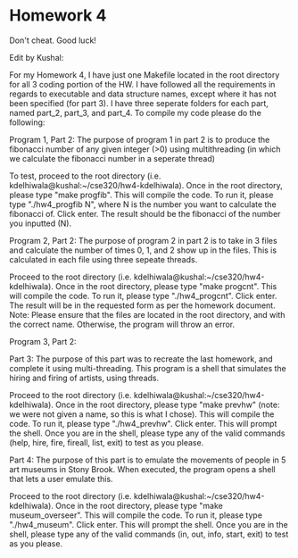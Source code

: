 # Homework 4

Don't cheat. Good luck!

Edit by Kushal: 

For my Homework 4, I have just one Makefile located in the root directory for all 3 coding portion of the HW. I have followed all the requirements in regards to executable and data structure names, except where it has not been specified (for part 3). I have three seperate folders for each part, named part_2, part_3, and part_4. To compile my code please do the following: 

Program 1, Part 2:
The purpose of program 1 in part 2 is to produce the fibonacci number of any given integer (>0) using multithreading (in which we calculate the fibonacci number in a seperate thread)

To test, proceed to the root directory (i.e. kdelhiwala@kushal:~/cse320/hw4-kdelhiwala). Once in the root directory, please type "make progfib". This will compile the code. To run it, please type "./hw4_progfib N", where N is the number you want to calculate the fibonacci of. Click enter. The result should be the fibonacci of the number you inputted (N). 

Program 2, Part 2: 
The purpose of program 2 in part 2 is to take in 3 files and calculate the number of times 0, 1, and 2 show up in the files. This is calculated in each file using three sepeate threads. 

Proceed to the root directory (i.e. kdelhiwala@kushal:~/cse320/hw4-kdelhiwala). Once in the root directory, please type "make progcnt". This will compile the code. To run it, please type "./hw4_progcnt". Click enter. The result will be in the requested form as per the homework document. Note: Please ensure that the files are located in the root directory, and with the correct name. Otherwise, the program will throw an error. 

Program 3, Part 2: 



Part 3: 
The purpose of this part was to recreate the last homework, and complete it using multi-threading. This program is a shell that simulates the hiring and firing of artists, using threads. 

Proceed to the root directory (i.e. kdelhiwala@kushal:~/cse320/hw4-kdelhiwala). Once in the root directory, please type "make prevhw" (note: we were not given a name, so this is what I chose). This will compile the code. To run it, please type "./hw4_prevhw". Click enter. This will prompt the shell. Once you are in the shell, please type any of the valid commands (help, hire, fire, fireall, list, exit) to test as you please. 

Part 4:
The purpose of this part is to emulate the movements of people in 5 art museums in Stony Brook. When executed, the program opens a shell that lets a user emulate this. 
 
Proceed to the root directory (i.e. kdelhiwala@kushal:~/cse320/hw4-kdelhiwala). Once in the root directory, please type "make museum_overseer". This will compile the code. To run it, please type "./hw4_museum". Click enter. This will prompt the shell. Once you are in the shell, please type any of the valid commands (in, out, info, start, exit) to test as you please. 
